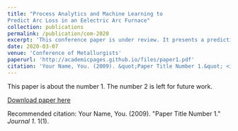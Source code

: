 ```yaml
---
title: "Process Analytics and Machine Learning to
Predict Arc Loss in an Eelectric Arc Furnace"
collection: publications
permalink: /publication/com-2020
excerpt: 'This conference paper is under review. It presents a predictive model that classifies  addresses the predictive classification of the '
date: 2020-03-07
venue: 'Conference of Metallurgists'
paperurl: 'http://academicpages.github.io/files/paper1.pdf'
citation: 'Your Name, You. (2009). &quot;Paper Title Number 1.&quot; <i>Journal 1</i>. 1(1).'
---
```

This paper is about the number 1. The number 2 is left for future work.

[Download paper here](http://academicpages.github.io/files/paper1.pdf)

Recommended citation: Your Name, You. (2009). "Paper Title Number 1." <i>Journal 1</i>. 1(1).
